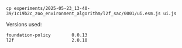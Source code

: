 ```
cp experiments/2025-05-23_13-40-39/1c19b2c_zoo_environment_algorithm/l2f_sac/0001/ui.esm.js ui.js
```


Versions used:

```
foundation-policy        0.0.13
l2f                      2.0.10
```